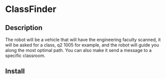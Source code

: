 # ClassFinder

## Description

The robot will be a vehicle that will have the engineering faculty scanned, it will be asked for a class, q2 1005 for example, and the robot will guide you along the most optimal path. You can also make it send a message to a specific classroom.

## Install
